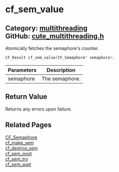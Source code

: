 [](../header.md ':include')

# cf_sem_value

Category: [multithreading](/api_reference?id=multithreading)  
GitHub: [cute_multithreading.h](https://github.com/RandyGaul/cute_framework/blob/master/include/cute_multithreading.h)  
---

Atomically fetches the semaphore's counter.

```cpp
CF_Result cf_sem_value(CF_Semaphore* semaphore);
```

Parameters | Description
--- | ---
semaphore | The semaphore.

## Return Value

Returns any errors upon failure.

## Related Pages

[CF_Semaphore](/multithreading/cf_semaphore.md)  
[cf_make_sem](/multithreading/cf_make_sem.md)  
[cf_destroy_sem](/multithreading/cf_destroy_sem.md)  
[cf_sem_post](/multithreading/cf_sem_post.md)  
[cf_sem_try](/multithreading/cf_sem_try.md)  
[cf_sem_wait](/multithreading/cf_sem_wait.md)  
